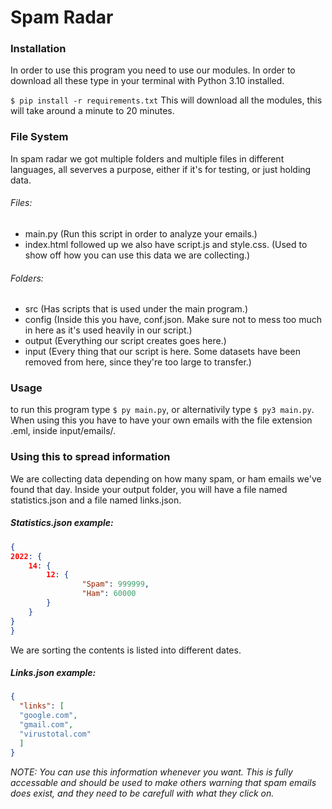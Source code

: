 # Spam Radar

### Installation
In order to use this program you need to use our modules. In order to download all these type in your terminal with Python 3.10 installed.

`$ pip install -r requirements.txt`
This will download all the modules, this will take around a minute to 20 minutes.

### File System
In spam radar we got multiple folders and multiple files in different languages, all severves a purpose, either if it's for testing, or just holding data.

###### Files:
- main.py (Run this script in order to analyze your emails.)
- index.html followed up we also have script.js and style.css. (Used to show off how you can use this data we are collecting.)

###### Folders:
- src (Has scripts that is used under the main program.)
- config (Inside this you have, conf.json. Make sure not to mess too much in here as it's used heavily in our script.)
- output (Everything our script creates goes here.)
- input (Every thing that our script is here. Some datasets have been removed from here, since they're too large to transfer.)

### Usage
to run this program type `$ py main.py`, or alternativily type `$ py3 main.py`. When using this you have to have your own emails with the file extension .eml, inside input/emails/.

### Using this to spread information
We are collecting data depending on how many spam, or ham emails we've found that day. Inside your output folder, you will have a file named statistics.json and a file named links.json.

##### Statistics.json example:

```json
{
2022: {
	14: {
		12: {
				"Spam": 999999,
				"Ham": 60000
		}
	}
}
}
```
We are sorting the contents is listed into different dates.

##### Links.json example:

```json
{
  "links": [
  "google.com",
  "gmail.com",
  "virustotal.com"
  ]
}
```

*NOTE: You can use this information whenever you want. This is fully accessable and should be used to make others warning that spam emails does exist, and they need to be carefull with what they click on.*
